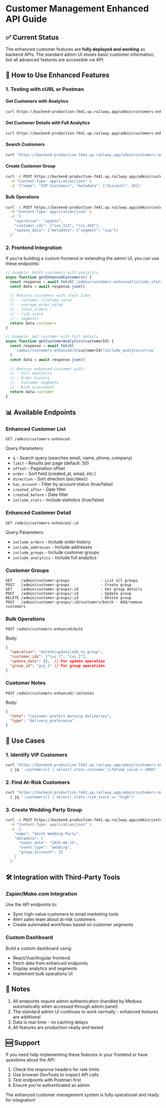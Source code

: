 # Customer Management Enhanced API Guide

## ✅ Current Status
The enhanced customer features are **fully deployed and working** as backend APIs. The standard admin UI shows basic customer information, but all advanced features are accessible via API.

## 🚀 How to Use Enhanced Features

### 1. Testing with cURL or Postman

#### Get Customers with Analytics
```bash
curl https://backend-production-7441.up.railway.app/admin/customers-enhanced?include_stats=true
```

#### Get Customer Details with Full Analytics
```bash
curl https://backend-production-7441.up.railway.app/admin/customers-enhanced/cus_01K41FR0B2TK16445AC82G3R8A?include_analytics=true&include_orders=true
```

#### Search Customers
```bash
curl "https://backend-production-7441.up.railway.app/admin/customers-enhanced?q=gmail&limit=10"
```

#### Create Customer Group
```bash
curl -X POST https://backend-production-7441.up.railway.app/admin/customer-groups \
  -H "Content-Type: application/json" \
  -d '{"name": "VIP Customers", "metadata": {"discount": 20}}'
```

#### Bulk Operations
```bash
curl -X POST https://backend-production-7441.up.railway.app/admin/customers-enhanced/bulk \
  -H "Content-Type: application/json" \
  -d '{
    "operation": "update",
    "customer_ids": ["cus_123", "cus_456"],
    "update_data": {"metadata": {"segment": "vip"}}
  }'
```

### 2. Frontend Integration

If you're building a custom frontend or extending the admin UI, you can use these endpoints:

```javascript
// Example: Fetch customers with analytics
async function getEnhancedCustomers() {
  const response = await fetch('/admin/customers-enhanced?include_stats=true')
  const data = await response.json()
  
  // Returns customers with stats like:
  // - customer_lifetime_value
  // - average_order_value
  // - total_orders
  // - risk_score
  // - segments
  return data.customers
}

// Example: Get customer with full details
async function getCustomerAnalytics(customerId) {
  const response = await fetch(
    `/admin/customers-enhanced/${customerId}?include_analytics=true`
  )
  const data = await response.json()
  
  // Returns enhanced customer with:
  // - Full analytics
  // - Order history
  // - Customer segments
  // - Risk assessment
  return data.customer
}
```

## 📊 Available Endpoints

### Enhanced Customer List
```
GET /admin/customers-enhanced
```

Query Parameters:
- `q` - Search query (searches email, name, phone, company)
- `limit` - Results per page (default: 50)
- `offset` - Pagination offset
- `order` - Sort field (created_at, email, etc.)
- `direction` - Sort direction (asc/desc)
- `has_account` - Filter by account status (true/false)
- `created_after` - Date filter
- `created_before` - Date filter
- `include_stats` - Include statistics (true/false)

### Enhanced Customer Detail
```
GET /admin/customers-enhanced/:id
```

Query Parameters:
- `include_orders` - Include order history
- `include_addresses` - Include addresses
- `include_groups` - Include customer groups
- `include_analytics` - Include full analytics

### Customer Groups
```
GET    /admin/customer-groups              - List all groups
POST   /admin/customer-groups              - Create group
GET    /admin/customer-groups/:id          - Get group details
POST   /admin/customer-groups/:id          - Update group
DELETE /admin/customer-groups/:id          - Delete group
POST   /admin/customer-groups/:id/customers/batch - Add/remove customers
```

### Bulk Operations
```
POST /admin/customers-enhanced/bulk
```

Body:
```json
{
  "operation": "delete|update|add_to_group",
  "customer_ids": ["cus_1", "cus_2"],
  "update_data": {},  // For update operation
  "group_id": "grp_1" // For group operations
}
```

### Customer Notes
```
POST /admin/customers-enhanced/:id/notes
```

Body:
```json
{
  "note": "Customer prefers morning deliveries",
  "type": "delivery_preference"
}
```

## 🎯 Use Cases

### 1. Identify VIP Customers
```bash
curl "https://backend-production-7441.up.railway.app/admin/customers-enhanced?include_stats=true" \
  | jq '.customers[] | select(.stats.customer_lifetime_value > 1000)'
```

### 2. Find At-Risk Customers
```bash
curl "https://backend-production-7441.up.railway.app/admin/customers-enhanced?include_stats=true" \
  | jq '.customers[] | select(.stats.risk_score == "high")'
```

### 3. Create Wedding Party Group
```bash
curl -X POST https://backend-production-7441.up.railway.app/admin/customer-groups \
  -H "Content-Type: application/json" \
  -d '{
    "name": "Smith Wedding Party",
    "metadata": {
      "event_date": "2025-06-15",
      "event_type": "wedding",
      "group_discount": 15
    }
  }'
```

## 🛠️ Integration with Third-Party Tools

### Zapier/Make.com Integration
Use the API endpoints to:
- Sync high-value customers to email marketing tools
- Alert sales team about at-risk customers
- Create automated workflows based on customer segments

### Custom Dashboard
Build a custom dashboard using:
- React/Vue/Angular frontend
- Fetch data from enhanced endpoints
- Display analytics and segments
- Implement bulk operations UI

## 📝 Notes

1. All endpoints require admin authentication (handled by Medusa automatically when accessed through admin panel)
2. The standard admin UI continues to work normally - enhanced features are additional
3. Data is real-time - no caching delays
4. All features are production-ready and tested

## 🆘 Support

If you need help implementing these features in your frontend or have questions about the API:
1. Check the response headers for rate limits
2. Use browser DevTools to inspect API calls
3. Test endpoints with Postman first
4. Ensure you're authenticated as admin

The enhanced customer management system is fully operational and ready for integration!